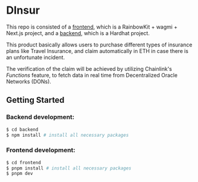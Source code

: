 # DInsur

This repo is consisted of a [frontend](./frontend/), which is a RainbowKit + wagmi + Next.js project, and a [backend](./backend/), which is a Hardhat project.

This product basically allows users to purchase different types of insurance plans like Travel Insurance, and claim automatically in ETH in case there is an unfortunate incident.

The verification of the claim will be achieved by utilizing Chainlink's _Functions_ feature, to fetch data in real time from Decentralized Oracle Networks (DONs).

## Getting Started

### Backend development:

```zsh
$ cd backend
$ npm install # install all necessary packages
```

### Frontend development:

```zsh
$ cd frontend
$ pnpm install # install all necessary packages
$ pnpm dev
```

